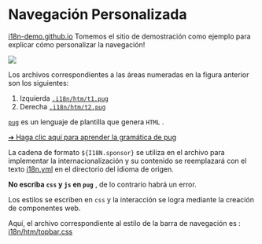 # Navegación Personalizada

[i18n-demo.github.io](//i18n-demo.github.io) Tomemos el sitio de demostración como ejemplo para explicar cómo personalizar la navegación!

![](https://p.3ti.site/1731036697.avif)

Los archivos correspondientes a las áreas numeradas en la figura anterior son los siguientes:

1. Izquierda [`.i18n/htm/t1.pug`](https://github.com/i18n-site/demo.i18n.site/blob/main/.i18n/htm/t1.pug)
2. Derecha [`.i18n/htm/t2.pug`](https://github.com/i18n-site/demo.i18n.site/blob/main/.i18n/htm/t2.pug)

[`pug`](https://pugjs.org) es un lenguaje de plantilla que genera `HTML` .

[➔ Haga clic aquí para aprender la gramática de pug](https://pugjs.org)

La cadena de formato `${I18N.sponsor}` se utiliza en el archivo para implementar la internacionalización y su contenido se reemplazará con el texto [i18n.yml](https://github.com/i18n-site/demo.i18n.site/blob/main/en/i18n.yml) en el directorio del idioma de origen.

**No escriba `css` y `js` en `pug`** , de lo contrario habrá un error.

Los estilos se escriben en `css` y la interacción se logra mediante la creación de componentes web.

Aquí, el archivo correspondiente al estilo de la barra de navegación es : [i18n/htm/topbar.css](https://github.com/i18n-site/demo.i18n.site/blob/main/.i18n/htm/topbar.css)